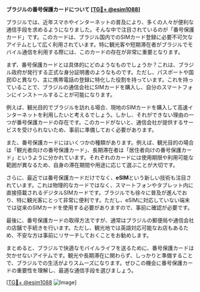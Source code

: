 **ブラジルの番号保護カードについて [[TG💪+ @esim1088](https://t.me/s/esim1088)]**

ブラジルでは、近年スマホやインターネットの普及により、多くの人々が便利な通信手段を求めるようになりました。そんな中で注目されているのが「番号保護カード」です。このカードは、ブラジル国内でのSIMカード登録に必要不可欠なアイテムとして広く利用されています。特に観光客や短期滞在者がブラジルでモバイル通信を利用する際には、このカードの存在が非常に重要となります。

まず、番号保護カードとは具体的にどのようなものでしょうか？これは、ブラジル政府が発行する正式な身分証明書のようなものです。ただし、パスポートや国民IDと異なり、主に携帯電話の登録に特化した役割を持っています。これを持っていることで、ブラジルの通信会社にSIMカードを購入し、自分のスマートフォンにインストールすることが可能になります。

例えば、観光目的でブラジルを訪れる場合、現地のSIMカードを購入して高速インターネットを利用したいと考えるでしょう。しかし、それができない理由の一つが番号保護カードの存在です。このカードがないと、通信会社が提供するサービスを受けられないため、事前に準備しておく必要があります。

また、番号保護カードにはいくつかの種類があります。例えば、観光目的の場合は「観光者向けの番号保護カード」、長期滞在者は「居住者向けの番号保護カード」というように分かれています。それぞれのカードには使用期限や利用可能な範囲が異なるため、自身の滞在期間や用途に応じて選ぶことが大切です。

さらに、最近では番号保護カードだけでなく、**eSIM**という新しい技術も注目されています。これは物理的なカードではなく、スマートフォンやタブレット内に直接搭載されるデジタルSIMカードです。ブラジルでも徐々に普及が進んでおり、特に観光客にとって非常に便利です。ただし、eSIMに対応していない端末では従来のSIMカードを使用する必要がありますので、事前に確認が必要です。

最後に、番号保護カードの取得方法ですが、通常はブラジルの郵便局や通信会社の店舗で手続きを行います。ただし、観光地では英語対応可能なお店もあるため、不安な方は事前にリサーチしておくことをお勧めします。

まとめると、ブラジルで快適なモバイルライフを送るために、番号保護カードは欠かせないアイテムです。観光や長期滞在に関わらず、しっかりと準備することで、ブラジルでの生活がよりスムーズになります。ぜひこの機会に番号保護カードの重要性を理解し、最適な通信手段を選びましょう。

[[TG💪+ @esim1088](https://t.me/s/esim1088) ![Image](https://i.postimg.cc/Y0z9fWf4/image.png)]